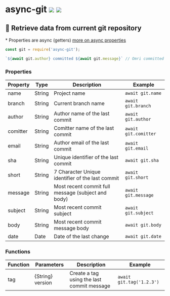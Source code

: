 # async-git [![](https://img.shields.io/npm/v/async-git.svg)](https://www.npmjs.com/package/async-git) [![](https://img.shields.io/badge/source--000000.svg?logo=github&style=social)](https://github.com/omrilotan/mono/tree/master/packages/async-git)

## 👾 Retrieve data from current git repository

\* Properties are async (getters) [more on async properties](https://medium.com/@omrilotan/javascript-async-variables-686dc5f03cb2)

```js
const git = require('async-git');

`${await git.author} committed ${await git.message}` // Omri committed Some changes
```

### Properties

| Property | Type | Description | Example
| - | - | - | -
| name | String | Project name | `await git.name`
| branch | String | Current branch name | `await git.branch`
| author | String | Author name of the last commit | `await git.author`
| comitter | String | Comitter name of the last commit | `await git.comitter`
| email | String | Author email of the last commit | `await git.email`
| sha | String | Unique identifier of the last commit | `await git.sha`
| short | String | 7 Character Unique identifier of the last commit | `await git.short`
| message | String | Most recent commit full message (subject and body) | `await git.message`
| subject | String | Most recent commit subject | `await git.subject`
| body | String | Most recent commit message body | `await git.body`
| date | Date | Date of the last change | `await git.date`

### Functions

| Function | Parameters | Description | Example
| - | - | - | -
| tag | {String} version | Create a tag using the last commit message | `await git.tag('1.2.3')`
